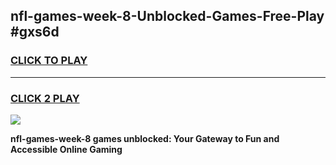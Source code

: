 
## nfl-games-week-8-Unblocked-Games-Free-Play #gxs6d
<h3>
<a href="https://us.freeplayer.one?title=nfl-games-week-8&ref=9M">CLICK TO PLAY</a></h3>
<hr>

<h3>
<a href="https://us.freeplayer.one?title=nfl-games-week-8&ref=9M">CLICK 2 PLAY</a>
  
</h3>

<a href="https://us.freeplayer.one?title=nfl-games-week-8&ref=9M"><img src="https://clearcache.store/games.png"></a>


**nfl-games-week-8 games unblocked: Your Gateway to Fun and Accessible Online Gaming**
